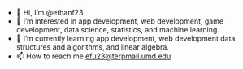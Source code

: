 - 👋 Hi, I’m @ethanf23
- 👀 I’m interested in app development, web development, game development, data science, statistics, and machine learning.
- 🌱 I’m currently learning app development, web development data structures and algorithms, and linear algebra.
- 📫 How to reach me efu23@terpmail.umd.edu

<!---
ethanf23/ethanf23 is a ✨ special ✨ repository because its `README.md` (this file) appears on your GitHub profile.
You can click the Preview link to take a look at your changes.
--->
